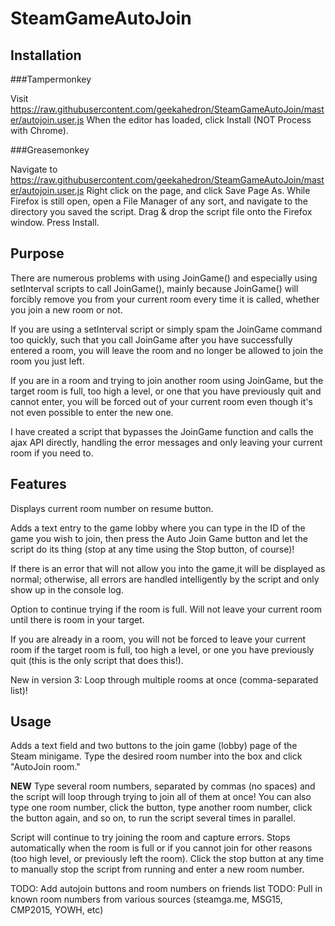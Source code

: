 # SteamGameAutoJoin

## Installation
###Tampermonkey

Visit https://raw.githubusercontent.com/geekahedron/SteamGameAutoJoin/master/autojoin.user.js
When the editor has loaded, click Install (NOT Process with Chrome).

###Greasemonkey

Navigate to https://raw.githubusercontent.com/geekahedron/SteamGameAutoJoin/master/autojoin.user.js
Right click on the page, and click Save Page As.
While Firefox is still open, open a File Manager of any sort, and navigate to the directory you saved the script.
Drag & drop the script file onto the Firefox window.
Press Install.

## Purpose
There are numerous problems with using JoinGame() and especially using setInterval scripts to call JoinGame(), mainly because JoinGame() will forcibly remove you from your current room every time it is called, whether you join a new room or not.

If you are using a setInterval script or simply spam the JoinGame command too quickly, such that you call JoinGame after you have successfully entered a room, you will leave the room and no longer be allowed to join the room you just left.

If you are in a room and trying to join another room using JoinGame, but the target room is full, too high a level, or one that you have previously quit and cannot enter, you will be forced out of your current room even though it's not even possible to enter the new one.

I have created a script that bypasses the JoinGame function and calls the ajax API directly, handling the error messages and only leaving your current room if you need to.

## Features
Displays current room number on resume button.

Adds a text entry to the game lobby where you can type in the ID of the game you wish to join, then press the Auto Join Game button and let the script do its thing (stop at any time using the Stop button, of course)!

If there is an error that will not allow you into the game,it will be displayed as normal; otherwise, all errors are handled intelligently by the script and only show up in the console log.

Option to continue trying if the room is full. Will not leave your current room until there is room in your target.

If you are already in a room, you will not be forced to leave your current room if the target room is full, too high a level, or one you have previously quit (this is the only script that does this!).

New in version 3: Loop through multiple rooms at once (comma-separated list)!

## Usage
Adds a text field and two buttons to the join game (lobby) page of the Steam minigame. Type the desired room number into the box and click "AutoJoin room." 

**NEW** Type several room numbers, separated by commas (no spaces) and the script will loop through trying to join all of them at once! You can also type one room number, click the button, type another room number, click the button again, and so on, to run the script several times in parallel.

Script will continue to try joining the room and capture errors. Stops automatically when the room is full or if you cannot join for other reasons (too high level, or previously left the room). Click the stop button at any time to manually stop the script from running and enter a new room number.

TODO: Add autojoin buttons and room numbers on friends list
TODO: Pull in known room numbers from various sources (steamga.me, MSG15, CMP2015, YOWH, etc)
